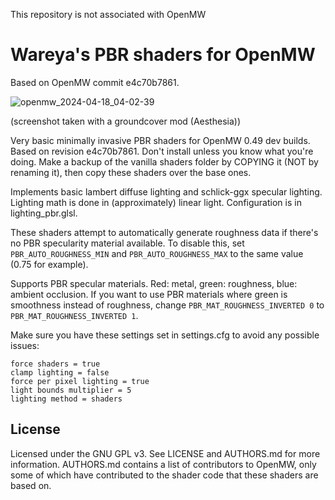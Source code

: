 This repository is not associated with OpenMW

# Wareya's PBR shaders for OpenMW

Based on OpenMW commit e4c70b7861.

![openmw_2024-04-18_04-02-39](https://github.com/wareya/OpenMW-PBR/assets/585488/1ac9ec2f-6e81-432f-a99a-fd0a14a4836c)

(screenshot taken with a groundcover mod (Aesthesia))

Very basic minimally invasive PBR shaders for OpenMW 0.49 dev builds. Based on revision e4c70b7861. Don't install unless you know what you're doing. Make a backup of the vanilla shaders folder by COPYING it (NOT by renaming it), then copy these shaders over the base ones.

Implements basic lambert diffuse lighting and schlick-ggx specular lighting. Lighting math is done in (approximately) linear light. Configuration is in lighting_pbr.glsl.

These shaders attempt to automatically generate roughness data if there's no PBR specularity material available. To disable this, set `PBR_AUTO_ROUGHNESS_MIN` and `PBR_AUTO_ROUGHNESS_MAX` to the same value (0.75 for example).

Supports PBR specular materials. Red: metal, green: roughness, blue: ambient occlusion. If you want to use PBR materials where green is smoothness instead of roughness, change `PBR_MAT_ROUGHNESS_INVERTED 0` to `PBR_MAT_ROUGHNESS_INVERTED 1`.

Make sure you have these settings set in settings.cfg to avoid any possible issues:

```
force shaders = true
clamp lighting = false
force per pixel lighting = true
light bounds multiplier = 5
lighting method = shaders
```

## License

Licensed under the GNU GPL v3. See LICENSE and AUTHORS.md for more information. AUTHORS.md contains a list of contributors to OpenMW, only some of which have contributed to the shader code that these shaders are based on.

